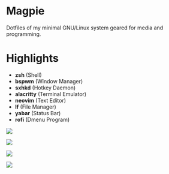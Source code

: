 # Magpie
Dotfiles of my minimal GNU/Linux system geared for media and programming.


# Highlights
   * **zsh** (Shell)
   * **bspwm** (Window Manager)
   * **sxhkd** (Hotkey Daemon)
   * **alacritty** (Terminal Emulator)
   * **neovim** (Text Editor)
   * **lf** (File Manager)
   * **yabar** (Status Bar)
   * **rofi** (Dmenu Program)

![](https://cloud.disroot.org/s/k5tXnY3mxAzQmiy/preview)

![](https://cloud.disroot.org/s/DNQmrBn5B2b56zP/preview)

![](https://cloud.disroot.org/s/QDigqQjTKe42dGa/preview)

![](https://cloud.disroot.org/s/tBFxaXaL8CWqSQE/preview)
